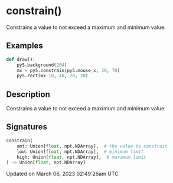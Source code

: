 # constrain()

Constrains a value to not exceed a maximum and minimum value.

## Examples

<div class="example-table">

<div class="example-row"><div class="example-cell-image">

</div><div class="example-cell-code">

```python
def draw():
    py5.background(204)
    mx = py5.constrain(py5.mouse_x, 30, 70)
    py5.rect(mx-10, 40, 20, 20)
```

</div></div>

</div>

## Description

Constrains a value to not exceed a maximum and minimum value.

## Signatures

```python
constrain(
    amt: Union[float, npt.NDArray],  # the value to constrain
    low: Union[float, npt.NDArray],  # minimum limit
    high: Union[float, npt.NDArray],  # maximum limit
) -> Union[float, npt.NDArray]
```

Updated on March 06, 2023 02:49:26am UTC
